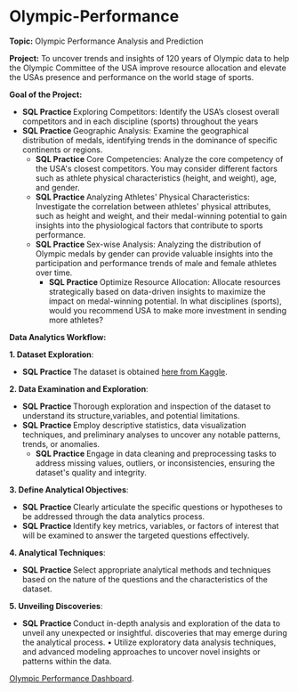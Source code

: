 # Olympic-Performance

**Topic:** Olympic Performance Analysis and Prediction


**Project:** To uncover trends and insights of 120 years of Olympic data to help the Olympic Committee of the USA improve resource allocation and elevate the USAs presence and performance on the world stage of sports.


**Goal of the Project:** 
   - <b>SQL Practice </b> Exploring Competitors: Identify the USA’s closest overall competitors and in each discipline
(sports) throughout the years
- <b>SQL Practice </b> Geographic Analysis: Examine the geographical distribution of medals, identifying trends in the dominance of specific continents or regions.
   - <b>SQL Practice </b> Core Competencies: Analyze the core competency of the USA's closest competitors. You may consider different factors such as athlete physical characteristics (height, and weight), age, and gender.
  - <b>SQL Practice </b> Analyzing Athletes' Physical Characteristics: Investigate the correlation between athletes'
physical attributes, such as height and weight, and their medal-winning potential to gain insights into the physiological factors that contribute to sports performance.
  - <b>SQL Practice </b> Sex-wise Analysis: Analyzing the distribution of Olympic medals by gender can provide valuable insights into the participation and performance trends of male and female athletes over time.
    - <b>SQL Practice </b> Optimize Resource Allocation: Allocate resources strategically based on data-driven insights to maximize the impact on medal-winning potential. In what disciplines (sports), would you recommend USA to make more investment in sending more athletes? 

**Data Analytics Workflow:** 

**1. Dataset Exploration**: 
   - <b>SQL Practice </b> The dataset is obtained [here from Kaggle](https://www.kaggle.com/code/mateoiglesias/olympic-games/input).

**2. Data Examination and Exploration**:
   - <b>SQL Practice </b> Thorough exploration and inspection of the dataset to understand its structure,variables, and potential limitations.
- <b>SQL Practice </b> Employ descriptive statistics, data visualization techniques, and preliminary analyses to uncover any notable patterns, trends, or anomalies.
   - <b>SQL Practice </b> Engage in data cleaning and preprocessing tasks to address missing values, outliers, or inconsistencies, ensuring the dataset's quality and integrity.
     
**3. Define Analytical Objectives**:
   - <b>SQL Practice </b> Clearly articulate the specific questions or hypotheses to be addressed through the data analytics process.
- <b>SQL Practice </b> Identify key metrics, variables, or factors of interest that will be examined to answer the targeted questions effectively.

**4. Analytical Techniques**:
   - <b>SQL Practice </b> Select appropriate analytical methods and techniques based on the nature of the questions and the characteristics of the dataset.

**5. Unveiling Discoveries**:
   - <b>SQL Practice </b> Conduct in-depth analysis and exploration of the data to unveil any unexpected or insightful.
discoveries that may emerge during the analytical process.
   • Utilize exploratory data analysis techniques, and advanced modeling approaches to uncover novel insights or patterns within the data.
   
[Olympic Performance Dashboard](https://public.tableau.com/app/profile/meret1669/viz/OlympicPerformance_17230451410000/Story1).

